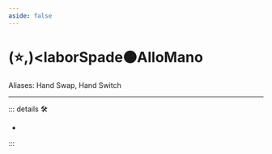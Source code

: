 ```yaml
---
aside: false
---
```

# (⭐,)<laborSpade</labor>🟠<motor>Allo</motor>Mano

Aliases: Hand Swap, Hand Switch

---

<!-- =================================================== -->
<!-- =================================================== -->
<!-- =================================================== -->
<!-- =================================================== -->
<!-- =================================================== -->
::: details 🛠

-

:::
